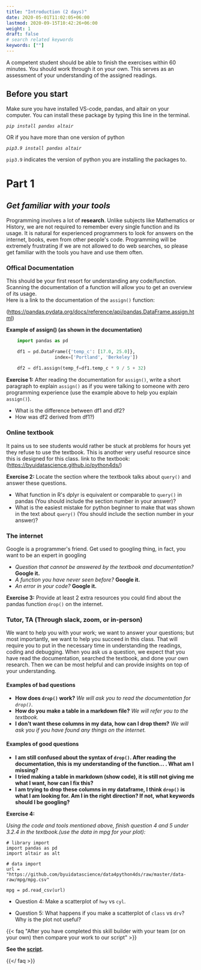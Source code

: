 ```yaml
---
title: "Introduction (2 days)"
date: 2020-05-01T11:02:05+06:00
lastmod: 2020-09-15T10:42:26+06:00
weight: 1
draft: false
# search related keywords
keywords: [""]
---
```


A competent student should be able to finish the exercises within 60 minutes. You should work through it on your own. This serves as an assessment of your understanding of the assigned readings.
## Before you start

Make sure you have installed VS-code, pandas, and altair on your computer. You can install these package by typing this line in the terminal. 

_```pip install pandas altair```_

OR if you have more than one version of python

_```pip3.9 install pandas altair```_

`pip3.9` indicates the version of python you are installing the packages to.

# **Part 1** 
## *Get familiar with your tools*

Programming involves a lot of **research**. Unlike subjects like Mathematics or History, we are not required to remember every single function and its usage. It is natural for experienced programmers to look for answers on the internet, books, even from other people's code. Programming will be extremely frustrating if we are not allowed to do web searches, so please get familiar with the tools you have and use them often.
### Offical Documentation

This should be your first resort for understanding any code/function. Scanning the documentation of a function will allow you to get an overview of its usage.  
Here is a link to the documentation of the `assign()` function:  

(https://pandas.pydata.org/docs/reference/api/pandas.DataFrame.assign.html)  

__Example of assign() (as shown in the documentation)__

```python
    import pandas as pd

    df1 = pd.DataFrame({'temp_c': [17.0, 25.0]},
                  index=['Portland', 'Berkeley'])
    
    df2 = df1.assign(temp_f=df1.temp_c * 9 / 5 + 32)
```
  
__Exercise 1:__ After reading the documentation for `assign()`, write a short paragraph to explain `assign()` as if you were talking to someone with zero programming experience (use the example above to help you explain `assign()`). 

- What is the difference between df1 and df2? 
- How was df2 derived from df1?)

### Online textbook
It pains us to see students would rather be stuck at problems for hours yet they refuse to use the textbook. This is another very useful resource since this is designed for this class.
link to the textbook:
(https://byuidatascience.github.io/python4ds/)

__Exercise 2:__ Locate the section where the textbook talks about `query()` and answer these questions.

- What function in R's dplyr is equivalent or comparable to `query()` in pandas (You should include the section number in your answer)?
- What is the easiest mistake for python beginner to make that was shown in the text about `query()` (You should include the section number in your answer)?

### The internet

Google is a programmer's friend. Get used to googling thing, in fact, you want to be an expert in googling 

- _Question that cannot be answered by the textbook and documentation?_ __Google it.__   
- _A function you have never seen before?_ __Google it.__
- _An error in your code?_ __Google it.__

__Exercise 3:__ Provide at least 2 extra resources you could find about the pandas function `drop()` on the internet.

### Tutor, TA (Through slack, zoom, or in-person)

We want to help you with your work; we want to answer your questions; but most importantly, we want to help you succeed in this class. That will require you to put in the necessary time in understanding the readings, coding and debugging. When you ask us a question, we expect that you have read the documentation, searched the textbook, and done your own research. Then we can be most helpful and can provide insights on top of your understanding. 

#### Examples of bad questions

- __How does `drop()` work?__ _We will ask you to read the documentation for `drop()`._
- __How do you make a table in a markdown file?__ _We will refer you to the textbook._
- __I don't want these columns in my data, how can I drop them?__ _We will ask you if you have found any things on the internet._
#### Examples of good questions

- __I am still confused about the syntax of `drop()`. After reading the documentation, this is my understanding of the function... . What am I missing?__
- __I tried making a table in markdown (show code), it is still not giving me what I want, how can I fix this?__
- __I am trying to drop these columns in my dataframe, I think `drop()` is what I am looking for. Am I in the right direction? If not, what keywords should I be googling?__

__Exercise 4:__ 

_Using the code and tools mentioned above, finish question 4 and 5 under 3.2.4 in the textbook.(use the data in mpg for your plot):_


```{python}
# library import
import pandas as pd 
import altair as alt

# data import
url = "https://github.com/byuidatascience/data4python4ds/raw/master/data-raw/mpg/mpg.csv"

mpg = pd.read_csv(url)
```

- Question 4: Make a scatterplot of `hwy` vs `cyl`.

- Question 5: What happens if you make a scatterplot of `class` vs `drv`? Why is the plot not useful?

{{< faq "After you have completed this skill builder with your team (or on your own) then compare your work to our script" >}}

__See the [script](introduction.py).__

{{</ faq >}}
